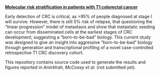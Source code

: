 <a href="https://dunne-lab.com/projects/"><b>Molecular risk stratification in patients with T1 colorectal cancer</b></a>

Early detection of CRC is critical, as >95% of people diagnosed at stage I will survive. However, there is still 5% risk of relapse, that questioning the “linear progression” model of metastasis and show that metastatic seeding can occur from disseminated cells at the earliest stages of CRC development; suggesting a “born-to-be-bad” biology. This current study was designed to give an insight into aggressive “born-to-be-bad” biology through generation and transcriptional profiling of a novel case-controlled retrospective T1 CRC discovery cohort.

This repository contains source code used to generate the results and figures reported in <i>Amirkhah, McCooey et al.</i> (not submitted yet).
